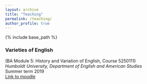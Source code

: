 ```yaml
---
layout: archive
title: "Teaching"
permalink: /teaching/
author_profile: true
---
```


{% include base_path %}

### Varieties of English  
(BA Module 5: History and Variation of English, Course 5250111)  
_Humboldt University, Department of English and American Studies_  
Summer term 2019  
[Link to moodle](https://moodle.hu-berlin.de/course/view.php?id=87118)
